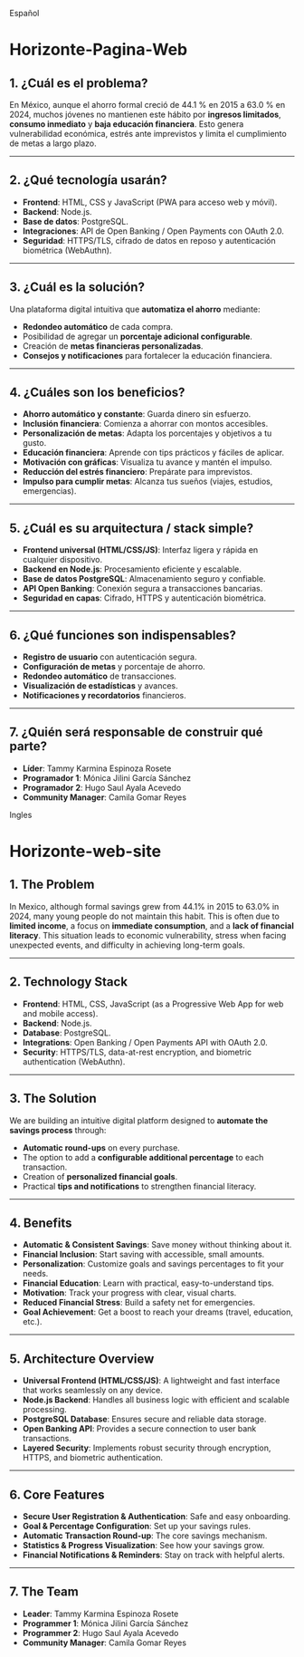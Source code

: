 Español

# Horizonte-Pagina-Web

## 1. ¿Cuál es el problema? 

En México, aunque el ahorro formal creció de 44.1 % en 2015 a 63.0 % en 2024, muchos jóvenes no mantienen este hábito por **ingresos limitados**, **consumo inmediato** y **baja educación financiera**. Esto genera vulnerabilidad económica, estrés ante imprevistos y limita el cumplimiento de metas a largo plazo.

---

## 2. ¿Qué tecnología usarán? 

- **Frontend**: HTML, CSS y JavaScript (PWA para acceso web y móvil).
- **Backend**: Node.js.
- **Base de datos**: PostgreSQL.
- **Integraciones**: API de Open Banking / Open Payments con OAuth 2.0.
- **Seguridad**: HTTPS/TLS, cifrado de datos en reposo y autenticación biométrica (WebAuthn).

---

## 3. ¿Cuál es la solución? 

Una plataforma digital intuitiva que **automatiza el ahorro** mediante:
- **Redondeo automático** de cada compra.
- Posibilidad de agregar un **porcentaje adicional configurable**.
- Creación de **metas financieras personalizadas**.
- **Consejos y notificaciones** para fortalecer la educación financiera.

---

## 4. ¿Cuáles son los beneficios? 

- **Ahorro automático y constante**: Guarda dinero sin esfuerzo.
- **Inclusión financiera**: Comienza a ahorrar con montos accesibles.
- **Personalización de metas**: Adapta los porcentajes y objetivos a tu gusto.
- **Educación financiera**: Aprende con tips prácticos y fáciles de aplicar.
- **Motivación con gráficas**: Visualiza tu avance y mantén el impulso.
- **Reducción del estrés financiero**: Prepárate para imprevistos.
- **Impulso para cumplir metas**: Alcanza tus sueños (viajes, estudios, emergencias).

---

## 5. ¿Cuál es su arquitectura / stack simple? 

- **Frontend universal (HTML/CSS/JS)**: Interfaz ligera y rápida en cualquier dispositivo.
- **Backend en Node.js**: Procesamiento eficiente y escalable.
- **Base de datos PostgreSQL**: Almacenamiento seguro y confiable.
- **API Open Banking**: Conexión segura a transacciones bancarias.
- **Seguridad en capas**: Cifrado, HTTPS y autenticación biométrica.

---

## 6. ¿Qué funciones son indispensables? 

- **Registro de usuario** con autenticación segura.
- **Configuración de metas** y porcentaje de ahorro.
- **Redondeo automático** de transacciones.
- **Visualización de estadísticas** y avances.
- **Notificaciones y recordatorios** financieros.

---

## 7. ¿Quién será responsable de construir qué parte? 

- **Líder**: Tammy Karmina Espinoza Rosete
- **Programador 1**: Mónica Jilini García Sánchez
- **Programador 2**: Hugo Saul Ayala Acevedo
- **Community Manager**: Camila Gomar Reyes


Ingles

# Horizonte-web-site

## 1. The Problem 

In Mexico, although formal savings grew from 44.1% in 2015 to 63.0% in 2024, many young people do not maintain this habit. This is often due to **limited income**, a focus on **immediate consumption**, and a **lack of financial literacy**. This situation leads to economic vulnerability, stress when facing unexpected events, and difficulty in achieving long-term goals.

---

## 2. Technology Stack 

- **Frontend**: HTML, CSS, JavaScript (as a Progressive Web App for web and mobile access).
- **Backend**: Node.js.
- **Database**: PostgreSQL.
- **Integrations**: Open Banking / Open Payments API with OAuth 2.0.
- **Security**: HTTPS/TLS, data-at-rest encryption, and biometric authentication (WebAuthn).

---

## 3. The Solution 

We are building an intuitive digital platform designed to **automate the savings process** through:
- **Automatic round-ups** on every purchase.
- The option to add a **configurable additional percentage** to each transaction.
- Creation of **personalized financial goals**.
- Practical **tips and notifications** to strengthen financial literacy.

---

## 4. Benefits 

- **Automatic & Consistent Savings**: Save money without thinking about it.
- **Financial Inclusion**: Start saving with accessible, small amounts.
- **Personalization**: Customize goals and savings percentages to fit your needs.
- **Financial Education**: Learn with practical, easy-to-understand tips.
- **Motivation**: Track your progress with clear, visual charts.
- **Reduced Financial Stress**: Build a safety net for emergencies.
- **Goal Achievement**: Get a boost to reach your dreams (travel, education, etc.).

---

## 5. Architecture Overview 

- **Universal Frontend (HTML/CSS/JS)**: A lightweight and fast interface that works seamlessly on any device.
- **Node.js Backend**: Handles all business logic with efficient and scalable processing.
- **PostgreSQL Database**: Ensures secure and reliable data storage.
- **Open Banking API**: Provides a secure connection to user bank transactions.
- **Layered Security**: Implements robust security through encryption, HTTPS, and biometric authentication.

---

## 6. Core Features 

- **Secure User Registration & Authentication**: Safe and easy onboarding.
- **Goal & Percentage Configuration**: Set up your savings rules.
- **Automatic Transaction Round-up**: The core savings mechanism.
- **Statistics & Progress Visualization**: See how your savings grow.
- **Financial Notifications & Reminders**: Stay on track with helpful alerts.

---

## 7. The Team 

- **Leader**: Tammy Karmina Espinoza Rosete
- **Programmer 1**: Mónica Jilini García Sánchez
- **Programmer 2**: Hugo Saul Ayala Acevedo
- **Community Manager**: Camila Gomar Reyes

